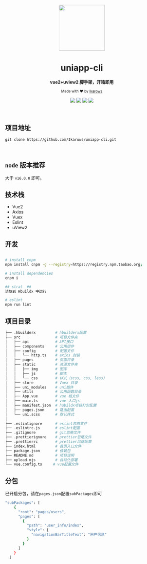 <div align="center">
<p><img width="150" src="https://avatars0.githubusercontent.com/u/25151659?s=460&v=4"></p>

<h1>uniapp-cli</h1>

<p>
   <strong>vue2+uview2 脚手架，开箱即用</strong>
</p>

<p>
  <sub>Made with ❤︎ by
    <a href="https://github.com/Ikarows">Ikarows</a>
  </sub>
</p>

<img src="https://shields.io/badge/node-%3E%3D%2016.0.0-brightgreen">
<img src="https://img.shields.io/badge/axios-0.22.0-brightgreen">
<img src="https://img.shields.io/badge/uView-2.0-brightgreen">
<img src="https://img.shields.io/badge/eslint-8.27.0-brightgreen">
</div>

<br>
<br>

## 项目地址

```shell
git clone https://github.com/Ikarows/uniapp-cli.git
```

<br />

## `node` 版本推荐

 大于 `v16.0.0` 即可。
<br />

## 技术栈

- Vue2
- Axios
- Vuex
- Eslint
- uView2

## 开发

```bash

# install cnpm
npm install cnpm -g --registry=https://registry.npm.taobao.org;

# install dependencies
cnpm i

## strat  ##
请放到 Hbuildx 中运行

# eslint
npm run lint
```

## 项目目录

```bash
├── .hbuilderx         # hbuilderx配置
├── src                # 项目文件夹
│   ├── api            # API接口
│   ├── components     # 公用组件
│   ├── config         # 配置文件
│   │   └── http.ts    # axios 封装
│   ├── pages          # 页面目录
│   ├── static         # 资源文件夹
│   │   ├── img        # 图库
│   │   ├── js         # 脚本
│   │   └── css        # 样式（scss, css, less）
│   ├── store          # Vuex 目录
│   ├── uni_modules    # uni插件
│   ├── utils          # 公用函数目录
│   ├── App.vue        # vue 根文件
│   ├── main.ts        # vue 入口js
│   ├── manifest.json  # hubildx项目打包配置
│   ├── pages.json     # 路由配置
│   └── uni.scss       # 默认样式
│
├── .eslintignore      # eslint忽略文件
├── .eslintrc.js       # eslint配置
├── .gitignore         # git忽略文件
├── .prettierignore    # prettier忽略文件
├── .prettierrc        # prettier风格配置
├── index.html         # 首页入口文件
├── package.json       # 依赖包
├── README.md          # 项目说明
├── upload.mjs         # 自动化部署
└── vue.config.ts     # vue配置文件
```

## 分包

已开启分包，请在`pages.json`配置`subPackages`即可

```bash
"subPackages": [
    {
      "root": "pages/users",
      "pages": [
        {
          "path": "user_info/index",
          "style": {
            "navigationBarTitleText": "用户信息"
          }
        }
      ]
    }
  ]
```
